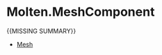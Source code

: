 ﻿  
# Molten.MeshComponent
{{MISSING SUMMARY}}
  
*  [Mesh](docs/Molten.Engine/Molten/MeshComponent/Mesh.md)